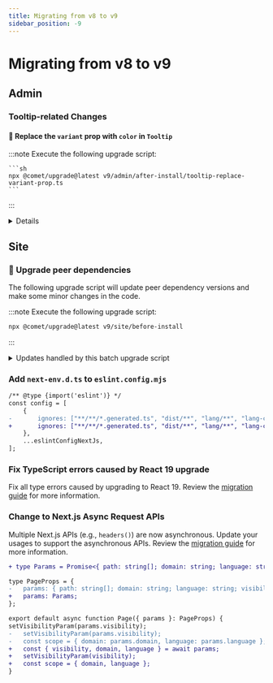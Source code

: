 ```yaml
---
title: Migrating from v8 to v9
sidebar_position: -9
---
```


# Migrating from v8 to v9

## Admin

### Tooltip-related Changes

#### 🤖 Replace the `variant` prop with `color` in `Tooltip`

:::note Execute the following upgrade script:

    ```sh
    npx @comet/upgrade@latest v9/admin/after-install/tooltip-replace-variant-prop.ts
    ```

:::

<details>

The `variant` prop has been renamed to color and the options `neutral` and `primary` have been removed.
Change the usage of `variant` to `color` and remove or replace the values `neutral` and `primary`.

Example:

```diff
 <Tooltip
     title="Title"
-    variant="light"
+    color="light"
 >
     <Info />
 </Tooltip>
```

```diff
 <Tooltip
     title="Title"
-    variant="neutral"
 >
     <Info />
 </Tooltip>
```

</details>

## Site

### 🤖 Upgrade peer dependencies

The following upgrade script will update peer dependency versions and make some minor changes in the code.

:::note Execute the following upgrade script:

```sh
npx @comet/upgrade@latest v9/site/before-install
```

:::

<details>

<summary>Updates handled by this batch upgrade script</summary>

#### ✅ Next.js

Upgrade all your dependencies to support Next.js v15

<details>

<summary>Handled by @comet/upgrade</summary>

:::note Handled by

```sh
npx @comet/upgrade@latest v9/site/before-install/update-next-dependencies.ts
```

:::

```diff title=site/package.json
{
    "dependencies": {
-       "@next/bundle-analyzer": "^14.2.30",
+       "@next/bundle-analyzer": "^15.5.4",
-       "next": "^14.2.30",
-       "react": "^18.3.1",
-       "react-dom": "^18.3.1",
+       "next": "^15.5.4",
+       "react": "^19.2.0",
+       "react-dom": "^19.2.0",
    },
    "devDependencies": {
-       "@types/react": "^18.3.23",
-       "@types/react-dom": "^18.3.7",
+       "@types/react": "^19.2.0",
+       "@types/react-dom": "^19.2.0",
    }
}
```

</details>

</details>

### Add `next-env.d.ts` to `eslint.config.mjs`

```diff title="site/eslint.config.mjs"
/** @type {import('eslint')} */
const config = [
    {
-       ignores: ["**/**/*.generated.ts", "dist/**", "lang/**", "lang-compiled/**", "lang-extracted/**"],
+       ignores: ["**/**/*.generated.ts", "dist/**", "lang/**", "lang-compiled/**", "lang-extracted/**", "next-env.d.ts"],
    },
    ...eslintConfigNextJs,
];
```

### Fix TypeScript errors caused by React 19 upgrade

Fix all type errors caused by upgrading to React 19.
Review the [migration guide](https://react.dev/blog/2024/04/25/react-19-upgrade-guide#typescript-changes) for more information.

### Change to Next.js Async Request APIs

Multiple Next.js APIs (e.g., `headers()`) are now asynchronous.
Update your usages to support the asynchronous APIs.
Review the [migration guide](https://nextjs.org/docs/app/guides/upgrading/version-15#async-request-apis-breaking-change) for more information.

```diff title="site/src/app/[visibility]/[domain]/[language]/[[...path]]/page.tsx"
+ type Params = Promise<{ path: string[]; domain: string; language: string; visibility: VisibilityParam; }>;

type PageProps = {
-   params: { path: string[]; domain: string; language: string; visibility: VisibilityParam };
+   params: Params;
};

export default async function Page({ params }: PageProps) {
setVisibilityParam(params.visibility);
-   setVisibilityParam(params.visibility);
-   const scope = { domain: params.domain, language: params.language };
+   const { visibility, domain, language } = await params;
+   setVisibilityParam(visibility);
+   const scope = { domain, language };
}
```
